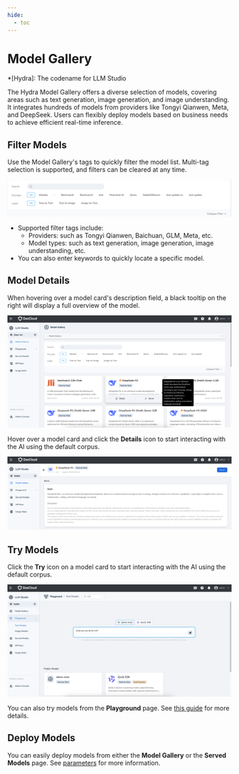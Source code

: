```yaml
---
hide:
  - toc
---
```


# Model Gallery

*[Hydra]: The codename for LLM Studio

The Hydra Model Gallery offers a diverse selection of models, covering areas such as text generation, image generation, and image understanding. It integrates hundreds of models from providers like Tongyi Qianwen, Meta, and DeepSeek. Users can flexibly deploy models based on business needs to achieve efficient real-time inference.

## Filter Models

Use the Model Gallery's tags to quickly filter the model list. Multi-tag selection is supported, and filters can be cleared at any time.

![find](./images/exper00.png)

- Supported filter tags include:
    - Providers: such as Tongyi Qianwen, Baichuan, GLM, Meta, etc.
    - Model types: such as text generation, image generation, image understanding, etc.
- You can also enter keywords to quickly locate a specific model.

## Model Details

When hovering over a model card's description field, a black tooltip on the right will display a full overview of the model.

![details](./images/details01.png)

Hover over a model card and click the **Details** icon to start interacting with the AI using the default corpus.

![details](./images/details02.png)

## Try Models

Click the **Try** icon on a model card to start interacting with the AI using the default corpus.

![try](./images/exper01.png)

You can also try models from the **Playground** page. See [this guide](./exp.md) for more details.

## Deploy Models

You can easily deploy models from either the **Model Gallery** or the **Served Models** page. See [parameters](./deploy/deploy.md) for more information.
